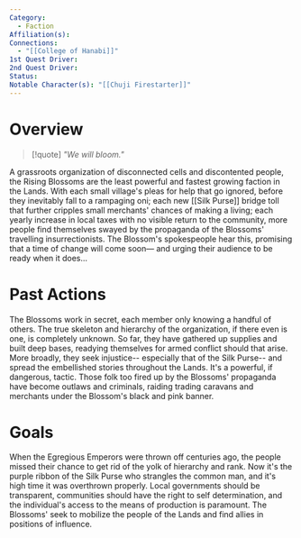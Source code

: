 ```yaml
---
Category:
  - Faction
Affiliation(s): 
Connections:
  - "[[College of Hanabi]]"
1st Quest Driver: 
2nd Quest Driver: 
Status: 
Notable Character(s): "[[Chuji Firestarter]]"
---
```


# Overview
>[!quote]
>*"We will bloom."*

A grassroots organization of disconnected cells and discontented people, the Rising Blossoms are the least powerful and fastest growing faction in the Lands. With each small village's pleas for help that go ignored, before they inevitably fall to a rampaging oni; each new [[Silk Purse]] bridge toll that further cripples small merchants' chances of making a living; each yearly increase in local taxes with no visible return to the community, more people find themselves swayed by the propaganda of the Blossoms' travelling insurrectionists. The Blossom's spokespeople hear this, promising that a time of change will come soon— and urging their audience to be ready when it does...
# Past Actions

The Blossoms work in secret, each member only knowing a handful of others. The true skeleton and hierarchy of the organization, if there even is one, is completely unknown. So far, they have gathered up supplies and built deep bases, readying themselves for armed conflict should that arise. More broadly, they seek injustice-- especially that of the Silk Purse-- and spread the embellished stories throughout the Lands. It's a powerful, if dangerous, tactic. Those folk too fired up by the Blossoms' propaganda have become outlaws and criminals, raiding trading caravans and merchants under the Blossom's black and pink banner.
# Goals

When the Egregious Emperors were thrown off centuries ago, the people missed their chance to get rid of the yolk of hierarchy and rank. Now it's the purple ribbon of the Silk Purse who strangles the common man, and it's high time it was overthrown properly. Local governments should be transparent, communities should have the right to self determination, and the individual's access to the means of production is paramount. The Blossoms' seek to mobilize the people of the Lands and find allies in positions of influence.









